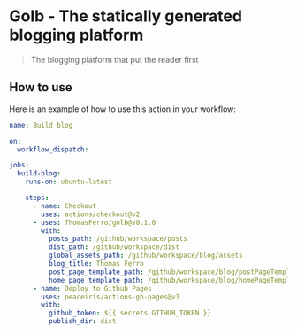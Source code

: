 # Golb - The statically generated blogging platform

> The blogging platform that put the reader first

## How to use

Here is an example of how to use this action in your workflow:

```yml
name: Build blog

on:
  workflow_dispatch:

jobs:
  build-blog:
    runs-on: ubuntu-latest

    steps:
      - name: Checkout
        uses: actions/checkout@v2
      - uses: ThomasFerro/golb@v0.1.0
        with:
          posts_path: /github/workspace/posts
          dist_path: /github/workspace/dist
          global_assets_path: /github/workspace/blog/assets
          blog_title: Thomas Ferro
          post_page_template_path: /github/workspace/blog/postPageTemplate.go.html
          home_page_template_path: /github/workspace/blog/homePageTemplate.go.html
      - name: Deploy to Github Pages
        uses: peaceiris/actions-gh-pages@v3
        with:
          github_token: ${{ secrets.GITHUB_TOKEN }}
          publish_dir: dist
```
